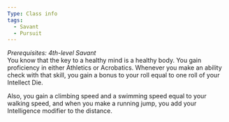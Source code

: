 ```yaml
---
Type: Class info
tags:
  - Savant
  - Pursuit
---
```

_Prerequisites: 4th-level Savant_  
You know that the key to a healthy mind is a healthy body. You gain proficiency in either Athletics or Acrobatics. Whenever you make an ability check with that skill, you gain a bonus to your roll equal to one roll of your Intellect Die.

Also, you gain a climbing speed and a swimming speed equal to your walking speed, and when you make a running jump, you add your Intelligence modifier to the distance.